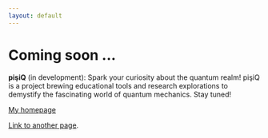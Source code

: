 ```yaml
---
layout: default
---
```


# Coming soon ...

**pişiQ** (in development): Spark your curiosity about the quantum realm! 
pişiQ is a project brewing educational tools and research explorations 
to demystify the fascinating world of quantum mechanics. Stay tuned!



[My homepage](https://sinphys.github.io/)

[Link to another page](./another-page.html).
